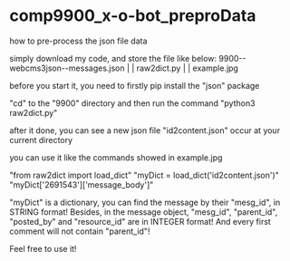 # comp9900_x-o-bot_preproData
how to pre-process the json file data

simply download my code, and store the file like below:
9900--webcms3json--messages.json
      |
      |
      raw2dict.py
      |
      |
      example.jpg

before you start it, you need to firstly pip install the "json" package

"cd" to the "9900" directory and then run the command "python3 raw2dict.py"

after it done, you can see a new json file "id2content.json" occur at your current directory

you can use it like the commands showed in example.jpg

"from raw2dict import load_dict"
"myDict = load_dict('id2content.json')"
"myDict['2691543']['message_body']"

"myDict" is a dictionary, you can find the message by their "mesg_id", in STRING format! Besides, in the message object, "mesg_id", "parent_id", "posted_by" and "resource_id" are in INTEGER format! And every first comment will not contain "parent_id"!

Feel free to use it!
